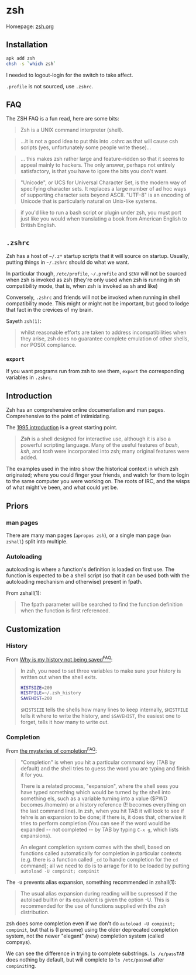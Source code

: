 # zsh

Homepage: [zsh.org](https://zsh.org/)

## Installation

```sh
apk add zsh
chsh -s `which zsh`
```

I needed to logout-login for the switch to take affect.

`.profile` is not sourced, use `.zshrc`.

## FAQ

The ZSH FAQ is a fun read, here are some bits:

> Zsh is a UNIX command interpreter (shell).

> ...it is not a good idea to put this into .cshrc as that will cause csh
> scripts (yes, unfortunately some people write these)...

> ... this makes zsh rather large and feature-ridden so that it seems to appeal
> mainly to hackers. The only answer, perhaps not entirely satisfactory, is that
> you have to igore the bits you don't want.

> "Unicode", or UCS for Universal Character Set, is the modern way of specifying
> character sets. It replaces a large number of ad hoc ways of supporting
> character sets beyond ASCII. "UTF-8" is an encoding of Unicode that is
> particularly natural on Unix-like systems.

> if you'd like to run a bash script or plugin under zsh, you must port just
> like you would when translating a book from American English to British
> English.

## `.zshrc`

Zsh has a host of `~/.z*` startup scripts that it will source on
startup. Usually, putting things in `~/.zshrc` should do what we want.

In particular though, `/etc/profile`, `~/.profile` and `$ENV` will not be
sourced when zsh is invoked as zsh (they're only used when zsh is running in sh
compatibility mode, that is, when zsh is invoked as sh and like)

Conversely, `.zshrc` and friends will not be invoked when running in shell
compatibility mode. This might or might not be important, but good to lodge that
fact in the crevices of my brain.

Sayeth `zsh(1)`:

> whilst reasonable efforts are taken to address incompatibilities when they
> arise, zsh does no guarantee complete emulation of other shells, nor POSIX
> compliance.

### `export`

If you want programs run from zsh to see them, `export` the corresponding
variables in `.zshrc`.

## Introduction

Zsh has an comprehensive online documentation and man pages. Comprehensive to
the point of intimidating.

The [1995 introduction](https://zsh.sourceforge.io/Intro/intro_toc.html) is a
great starting point.

> **_Zsh_** is a shell designed for interactive use, although it is also a
> powerful scripting language. Many of the useful features of _bash_, _ksh_, and
> _tcsh_ were incorporated into zsh; many original features were added.

The examples used in the intro show the historical context in which zsh
originated; where you could finger your friends, and watch for them to login to
the same computer you were working on. The roots of IRC, and the wisps of what
might've been, and what could yet be.

## Priors

### man pages

There are many man pages (`apropos zsh`), or a single man page (`man zshall`)
split into multiple.

### Autoloading

autoloading is where a function's definition is loaded on first use. The
function is expected to be a shell script (so that it can be used both with the
autoloading mechanism and otherwise) present in fpath.

From zshall(1):

> The fpath parameter will be searched to find the function definition when the
> function is first referenced.

## Customization

### History

From [Why is my history not being
saved<sup>FAQ</sup>](https://zsh.sourceforge.io/FAQ/zshfaq03.html#l39):

> In zsh, you need to set three variables to make sure your history is written
> out when the shell exits.
>
> ```sh
> HISTSIZE=200
> HISTFILE=~/.zsh_history
> SAVEHIST=200
> ```
>
> `$HISTSIZE` tells the shells how many lines to keep internally, `$HISTFILE`
> tells it where to write the history, and `$SAVEHIST`, the easiest one to
> forget, tells it how many to write out.

### Completion

From [the mysteries of completion<sup>FAQ</sup>](https://zsh.sourceforge.io/FAQ/zshfaq04.html):

> "Completion" is when you hit a particular command key (TAB by default) and the
> shell tries to guess the word you are typing and finish it for you.
>
> There is a related process, "expansion", where the shell sees you have typed
> something which would be turned by the shell into something els, such as a
> variable turning into a value ($PWD becomes /home/m) or a history reference
> (!! becomes everything on the last command line). In zsh, when you hit TAB it
> will look to see if tehre is an expansion to be done; if there is, it does
> that, otherwise it tries to perform completion (You can see if the word would
> be expanded -- not completed -- by TAB by typing `C-x g`, which lists
> expansions).
>
> An elegant completion system comes with the shell, based on functions called
> automatically for completion in particular contexts (e.g. there is a function
> called `_cd` to handle completion for the `cd` command); all we need to do is
> to arrage for it to be loaded by putting `autoload -U compinit; compinit`

The `-U` prevents alias expansion, something recommended in zshall(1):

> The usual alias expansion during reading will be supressed if the autoload
> builtin or its equivalent is given the option -U. This is recommended for the
> use of functions supplied with the zsh distribution.

zsh does some completion even if we don't do `autoload -U compinit; compinit`,
but that is (I presume) using the older deprecated completion system, not the
newer "elegant" (new) completion system (called compsys).

We can see the difference in trying to complete substrings. `ls /e/passTAB` does
nothing by default, but will complete to `ls /etc/passwd` after `compinit`ing.
